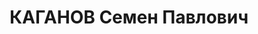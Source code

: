 ---
title: КАГАНОВ Семен Павлович
description: "1909 р., м. Полтава, єврей, із робітників, освіта середня. Проживав\
  \ у м. Полтава. Голова Полтавської міськради ТСО-Авіахіма. \n  Заарештований 16\
  \ листопада 1937 р. Засуджений Верховним Судом СРСР 4 січня 1938 р. за ст.ст. 54-7,\
  \ 54-8, 54-11 КК УРСР до розстрілу. Вирок виконано 5 січня 1938 р. у м. Харків.\
  \ \n  Реабілітований Верховним Судом СРСР 8 травня 1958 р."
---